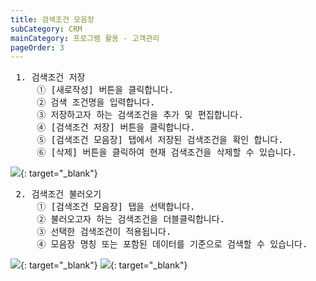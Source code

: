 ```yaml
---
title: 검색조건 모음장
subCategory: CRM
mainCategory: 프로그램 활용 - 고객관리
pageOrder: 3
---
```


<pre>
 <t2><bold>1. 검색조건 저장</bold></t2>
     ① [새로작성] 버튼을 클릭합니다.
     ② 검색 조건명을 입력합니다.
     ③ 저장하고자 하는 검색조건을 추가 및 편집합니다.
     ④ [검색조건 저장] 버튼을 클릭합니다.
     ⑤ [검색조건 모음장] 탭에서 저장된 검색조건을 확인 합니다.
     ⑥ [삭제] 버튼을 클릭하여 현재 검색조건을 삭제할 수 있습니다.
</pre>

[![](/images/{{page.url}}_1.png)](/images/{{page.url}}_1.png){: target="_blank"}

<pre>
 <t2><bold>2. 검색조건 불러오기</bold></t2>
     ① [검색조건 모음장] 탭을 선택합니다.
     ② 불러오고자 하는 검색조건을 더블클릭합니다.
     ③ 선택한 검색조건이 적용됩니다.
     ④ 모음장 명칭 또는 포함된 데이터를 기준으로 검색할 수 있습니다.
</pre>

[![](/images/{{page.url}}_2.png)](/images/{{page.url}}_2.png){: target="_blank"}
[![](/images/{{page.url}}_3.png)](/images/{{page.url}}_3.png){: target="_blank"}
